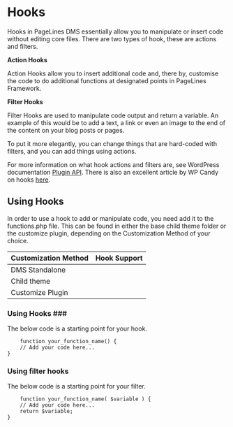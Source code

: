 # Hooks #

Hooks in PageLines DMS essentially allow you to manipulate or insert code without editing core files. There are two types of hook, these are actions and filters.

**Action Hooks**

Action Hooks allow you to insert additional code and, there by, customise the code to do additional functions at designated points in PageLines Framework.

**Filter Hooks**

Filter Hooks are used to manipulate code output and return a variable. An example of this would be to add a text, a link or even an image to the end of the content on your blog posts or pages.

To put it more elegantly, you can change things that are hard-coded with filters, and you can add things using actions.

For more information on what hook actions and filters are, see WordPress documentation [Plugin API](http://codex.wordpress.org/Plugin_API). There is also an excellent article by WP Candy on hooks [here](http://wpcandy.com/teaches/how-to-use-wordpress-hooks/).

## Using Hooks ##

In order to use a hook to add or manipulate code, you need add it to the functions.php file.
This can be found in either the base child theme folder or the customize plugin, depending on the Customization Method of your choice.

| Customization Method                  | Hook Support                          |
|:--------------------------------------|:--------------------------------------|
|	DMS Standalone						|<i class="icon-remove text-error"></i>	|
|	Child theme 						|<i class="icon-ok text-success"></i>	|
|	Customize Plugin 					|<i class="icon-ok text-success"></i>	|

### Using Hooks ###

The below code is a starting point for your hook.

~~~ .phpadd_action('action_name', 'your_function_name');
	function your_function_name() {
	// Add your code here...
}
~~~

### Using filter hooks ###

The below code is a starting point for your filter.

~~~ .phpadd_filter('filter_name', 'your_function_name');
	function your_function_name( $variable ) {
	// Add your code here...
	return $variable;
}
~~~